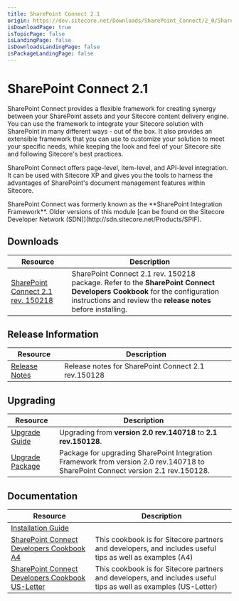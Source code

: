 ```yaml
---
title: SharePoint Connect 2.1
origin: https://dev.sitecore.net/Downloads/SharePoint_Connect/2_0/SharePoint_Connect_2_1.aspx
isDownloadPage: true
isTopicPage: false
isLandingPage: false
isDownloadsLandingPage: false
isPackageLandingPage: false
---
```


# SharePoint Connect 2.1

SharePoint Connect provides a flexible framework for creating synergy between your SharePoint assets and your Sitecore content delivery engine. You can use the framework to integrate your Sitecore solution with SharePoint in many different ways - out of the box. It also provides an extensible framework that you can use to customize your solution to meet your specific needs, while keeping the look and feel of your Sitecore site and following Sitecore's best practices.

SharePoint Connect offers page-level, item-level, and API-level integration. It can be used with Sitecore XP and gives you the tools to harness the advantages of SharePoint's document management features within Sitecore.

  <Alert variant='warning' mb={4}>
    <AlertIcon />
    SharePoint Connect was formerly known as the **SharePoint Integration Framework**. Older versions of this module [can be found on the Sitecore Developer Network (SDN)](http://sdn.sitecore.net/Products/SPIF).
  </Alert>
  

## Downloads

 | Resource | Description |
 | --- | --- |
 | [SharePoint Connect 2.1 rev. 150218](https://scdp.blob.core.windows.net/downloads/SharePoint%20Connect/2%200/SharePoint%20Connect%202%201/Secure/SharePoint%20Integration%20Framework%202.1%20rev.%20150128.zip) | SharePoint Connect 2.1 rev. 150218 package. Refer to the **SharePoint Connect Developers Cookbook** for the configuration instructions and review the **release notes** before installing. |

## Release Information

 | Resource | Description |
 | --- | --- |
 | [Release Notes](/downloads/SharePoint_Connect/2_0/SharePoint_Connect_2_1/Release_Notes) | Release notes for SharePoint Connect 2.1 rev.150128 |

## Upgrading

 | Resource | Description |
 | --- | --- |
 | [Upgrade Guide](/downloads/SharePoint_Connect/2_0/SharePoint_Connect_2_1/Upgrade_Guide) | Upgrading from **version 2.0 rev.140718** to **2.1 rev.150128**.  <br /> |
 | [Upgrade Package](https://scdp.blob.core.windows.net/downloads/SharePoint%20Connect/2%200/SharePoint%20Connect%202%201/Secure/SharePoint%20Integration%20Framework%202.1%20rev.%20150128%20Upgrade.zip) | Package for upgrading SharePoint Integration Framework from version 2.0 rev.140718 to SharePoint Connect version 2.1 rev.150128. |

## Documentation

 | Resource | Description |
 | --- | --- |
 | [Installation Guide](/downloads/SharePoint_Connect/2_0/SharePoint_Connect_2_1/Installation_Guide) |  |
 | [SharePoint Connect Developers Cookbook A4](https://scdp.blob.core.windows.net/downloads/SharePoint%20Connect/2%200/SharePoint%20Connect%202%201/Non-secure/SharePoint_Connect_Developers_Cookbook_21-A4.pdf) | This cookbook is for Sitecore partners and developers, and includes useful tips as well as examples (A4) |
 | [SharePoint Connect Developers Cookbook US-Letter](https://scdp.blob.core.windows.net/downloads/SharePoint%20Connect/2%200/SharePoint%20Connect%202%201/Non-secure/SharePoint_Connect_Developers_Cookbook_21-USLetter.pdf) | This cookbook is for Sitecore partners and developers, and includes useful tips as well as examples (US-Letter) |